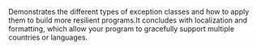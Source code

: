 Demonstrates the different types of exception classes and how to apply them to build more 
resilient programs.It concludes with localization and formatting, which allow your program
to gracefully support multiple countries or languages.